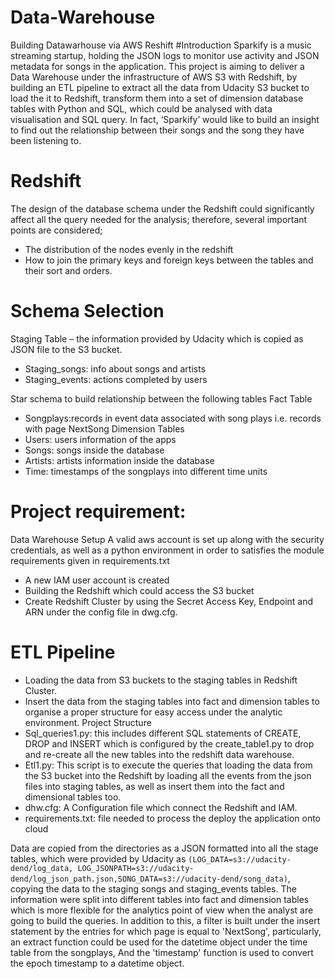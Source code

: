# Data-Warehouse
Building Datawarhouse via AWS Reshift 
#Introduction
Sparkify is a music streaming startup, holding the JSON logs to monitor use activity and JSON metadata for songs in the application. 
This project is aiming to deliver a Data Warehouse under the infrastructure of AWS S3 with Redshift, by building an ETL pipeline to extract all the data from Udacity S3 bucket to load the it to Redshift, transform them into a set of dimension database tables with Python and SQL, which could be  analysed with data visualisation and SQL query.
In fact, ‘Sparkify’ would like to build an insight to find out the relationship between their songs and the song they have been listening to. 

# Redshift 
The design of the database schema under the Redshift could significantly affect all the query needed for the analysis; therefore, several important points are considered;
-	The distribution of the nodes evenly in the redshift 
-	How to join the primary keys and foreign keys between the tables and their sort and orders. 

# Schema Selection 
Staging Table – the information provided by Udacity which is copied as JSON file to the S3 bucket. 
- Staging_songs: info about songs and artists
- Staging_events: actions completed by users

Star schema to build relationship between the following tables
Fact Table 
-	Songplays:records in event data associated with song plays i.e. records with page NextSong
Dimension Tables 
-	Users: users information of the apps
-	Songs: songs inside the database
-	Artists: artists information inside the database
-	Time: timestamps of the songplays into different time units 


# Project requirement:
Data Warehouse Setup
A valid aws account is set up along with the security credentials, as well as a python environment in order to satisfies the module requirements given in requirements.txt
-	A new IAM user account is created
-	Building the Redshift which could access the S3 bucket 
-	Create Redshift Cluster by using the Secret Access Key, Endpoint and ARN under the config file in dwg.cfg. 



# ETL Pipeline
-	Loading the data from S3 buckets to the staging tables in Redshift Cluster.
-	Insert the data from the staging tables into fact and dimension tables to organise a proper structure for easy access under the analytic environment.
Project Structure
-	Sql_queries1.py: this includes different SQL statements of CREATE, DROP and INSERT which is configured by the create_table1.py to drop and re-create all the new tables into the redshift data warehouse. 
-	Etl1.py: This script is to execute the queries that loading the data from the S3 bucket into the Redshift by loading all the events from the json files into staging tables, as well as insert them into the fact and dimensional tables too.   
-	dhw.cfg: A Configuration file which connect the Redshift and IAM. 
-	requirements.txt: file needed to process the deploy the application onto cloud

Data are copied from the directories as a JSON formatted into all the stage tables, which were provided by Udacity as ```(LOG_DATA=s3://udacity-dend/log_data, LOG_JSONPATH=s3://udacity-dend/log_json_path.json,SONG_DATA=s3://udacity-dend/song_data)```, copying the data to the staging songs and staging_events tables. 
The information were split into different tables into fact and dimension tables which is more flexible for the analytics point of view when the analyst are going to build the queries. In addition to this, a filter is built under the insert statement by the entries for which page is equal to 'NextSong', particularly, an extract function could be used for the datetime object under the time table from the songplays, And the 'timestamp' function is used to convert the epoch timestamp to a datetime object.
